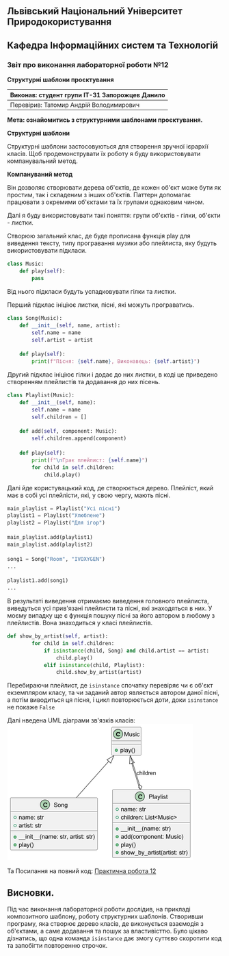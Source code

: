 ## Львівський Національний Університет Природокористування
## Кафедра Інформаційних систем та Технологій


### Звіт про виконання лабораторної роботи №12

**Структурні шаблони проєктування**


|Виконав: студент групи ІТ-31 Запорожцев Данило|
|----------------------------------------------|
|Перевірив: Татомир Андрій Володимирович|

**Мета: ознайомитись з структурними шаблонами проєктування.**

**Структурні шаблони**

Структурні шаблони застосовуються для створення зручної ієрархії класів.
Щоб продемонструвати їх роботу я буду використовувати компанувальний метод.

**Компануваний метод**

Він дозволяє створювати дерева об'єктів, де кожен об'єкт може бути як простим, так і складеним з інших об'єктів. Паттерн допомагає працювати з окремими об'єктами та їх групами однаковим чином.

Далі я буду використовувати такі поняття: групи об'єктів - гілки, об'єкти - листки.

Створюю загальний клас, де буде прописана функція play для виведення тексту, типу програвання музики або плейлиста, яку будуть використовувати підкласи.
``` py
class Music:
    def play(self):
        pass
``` 
Від нього підкласи будуть успадковувати гілки та листки.

Перший підклас ініціює листки, пісні, які можуть програватись.
``` py
class Song(Music):
    def __init__(self, name, artist):
        self.name = name
        self.artist = artist

    def play(self):
        print(f"Пісня: {self.name}, Виконавець: {self.artist}")
``` 
Другий підклас ініціює гілки і додає до них листки, в коді це приведено створенням плейлистів та додавання до них пісень.
``` py
class Playlist(Music):
    def __init__(self, name):
        self.name = name
        self.children = []

    def add(self, component: Music):
        self.children.append(component)

    def play(self):
        print(f"\nГрає плейлист: {self.name}")
        for child in self.children:
            child.play()
```
Далі йде користувацький код, де створюється дерево. Плейліст, який має в собі усі плейлісти, які, у свою чергу, мають пісні.
``` py
main_playlist = Playlist("Усі пісні")
playlist1 = Playlist("Улюблене")
playlist2 = Playlist("Для ігор")

main_playlist.add(playlist1)
main_playlist.add(playlist2)

song1 = Song("Room", "IVOXYGEN")
...

playlist1.add(song1)
...
```
В результаті виведення отримаємо виведення головного плейлиста, виведуться усі прив'язані плейлисти та пісні, які знаходяться в них.
У моєму випадку ще є функція пошуку пісні за його автором в любому з плейлистів. Вона знаходиться у класі плейлистів.
``` py
def show_by_artist(self, artist):
        for child in self.children:
            if isinstance(child, Song) and child.artist == artist:
                child.play()
            elif isinstance(child, Playlist):
                child.show_by_artist(artist)
``` 
Перебираючи плейлист, де `isinstance` спочатку перевіряє чи є об'єкт екземпляром класу, та чи заданий автор являється автором даної пісні, а потім виводиться ця пісня, і цикл повторюється доти, доки `isinstance` не покаже `False`

Далі нведена UML діаграми зв'язків класів:
![UML діаграма](https://raw.githubusercontent.com/KhrystynaLutsiv/IT-21_OOP/refs/heads/master/Danila_Zaporozhtsev/Lab_12/UML_12.png)

Та Посилання на повний код:
[Практична робота 12](./Composite_pattern.py)

## Висновки. 

 Під час виконання лабораторної роботи дослідив, на прикладі композитного шаблону, роботу структурних шаблонів. Створивши програму, яка створює дерево класів, де виконується взаємодія з об'єктами, а саме додавання та пошук за властивісттю. Було цікаво дізнатись, що одна команда `isinstance` дає змогу суттєво скоротити код та запобігти повторенню строчок.
